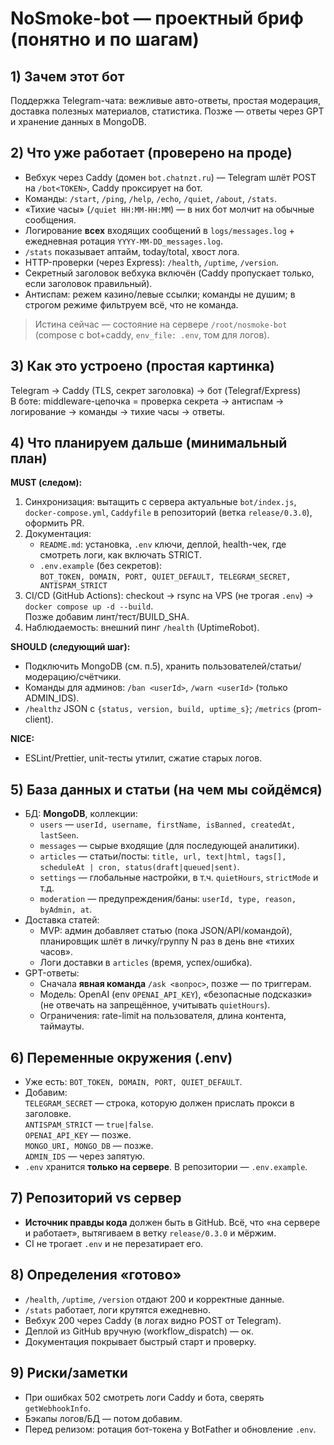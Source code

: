 # NoSmoke-bot — проектный бриф (понятно и по шагам)

## 1) Зачем этот бот
Поддержка Telegram-чата: вежливые авто-ответы, простая модерация, доставка полезных материалов, статистика. Позже — ответы через GPT и хранение данных в MongoDB.

## 2) Что уже работает (проверено на проде)
- Вебхук через Caddy (домен `bot.chatnzt.ru`) — Telegram шлёт POST на `/bot<TOKEN>`, Caddy проксирует на бот.
- Команды: `/start`, `/ping`, `/help`, `/echo`, `/quiet`, `/about`, `/stats`.
- «Тихие часы» (`/quiet HH:MM-HH:MM`) — в них бот молчит на обычные сообщения.
- Логирование **всех** входящих сообщений в `logs/messages.log` + ежедневная ротация `YYYY-MM-DD_messages.log`.
- `/stats` показывает аптайм, today/total, хвост лога.
- HTTP-проверки (через Express): `/health`, `/uptime`, `/version`.
- Секретный заголовок вебхука включён (Caddy пропускает только, если заголовок правильный).
- Антиспам: режем казино/левые ссылки; команды не душим; в строгом режиме фильтруем всё, что не команда.

> Истина сейчас — состояние на сервере `/root/nosmoke-bot` (compose с bot+caddy, `env_file: .env`, том для логов).

## 3) Как это устроено (простая картинка)
Telegram → Caddy (TLS, секрет заголовка) → бот (Telegraf/Express)  
В боте: middleware-цепочка = проверка секрета → антиспам → логирование → команды → тихие часы → ответы.

## 4) Что планируем дальше (минимальный план)
**MUST (следом):**
1. Синхронизация: вытащить с сервера актуальные `bot/index.js`, `docker-compose.yml`, `Caddyfile` в репозиторий (ветка `release/0.3.0`), оформить PR.
2. Документация:
   - `README.md`: установка, `.env` ключи, деплой, health-чек, где смотреть логи, как включать STRICT.
   - `.env.example` (без секретов):  
     `BOT_TOKEN, DOMAIN, PORT, QUIET_DEFAULT, TELEGRAM_SECRET, ANTISPAM_STRICT`
3. CI/CD (GitHub Actions): checkout → rsync на VPS (не трогая `.env`) → `docker compose up -d --build`.  
   Позже добавим линт/тест/BUILD_SHA.
4. Наблюдаемость: внешний пинг `/health` (UptimeRobot).

**SHOULD (следующий шаг):**
- Подключить MongoDB (см. п.5), хранить пользователей/статьи/модерацию/счётчики.
- Команды для админов: `/ban <userId>`, `/warn <userId>` (только ADMIN_IDS).
- `/healthz` JSON с `{status, version, build, uptime_s}`; `/metrics` (prom-client).

**NICE:**
- ESLint/Prettier, unit-тесты утилит, сжатие старых логов.

## 5) База данных и статьи (на чем мы сойдёмся)
- БД: **MongoDB**, коллекции:
  - `users` — `userId, username, firstName, isBanned, createdAt, lastSeen`.
  - `messages` — сырые входящие (для последующей аналитики).
  - `articles` — статьи/посты: `title, url, text|html, tags[], scheduleAt | cron, status(draft|queued|sent)`.
  - `settings` — глобальные настройки, в т.ч. `quietHours`, `strictMode` и т.д.
  - `moderation` — предупреждения/баны: `userId, type, reason, byAdmin, at`.
- Доставка статей:
  - MVP: админ добавляет статью (пока JSON/API/командой), планировщик шлёт в личку/группу N раз в день вне «тихих часов».
  - Логи доставки в `articles` (время, успех/ошибка).
- GPT-ответы:
  - Сначала **явная команда** `/ask <вопрос>`, позже — по триггерам.
  - Модель: OpenAI (env `OPENAI_API_KEY`), «безопасные подсказки» (не отвечать на запрещённое, учитывать `quietHours`).
  - Ограничения: rate-limit на пользователя, длина контента, таймауты.

## 6) Переменные окружения (.env)
- Уже есть: `BOT_TOKEN, DOMAIN, PORT, QUIET_DEFAULT`.
- Добавим:  
  `TELEGRAM_SECRET` — строка, которую должен прислать прокси в заголовке.  
  `ANTISPAM_STRICT` — `true|false`.  
  `OPENAI_API_KEY` — позже.  
  `MONGO_URI, MONGO_DB` — позже.  
  `ADMIN_IDS` — через запятую.
- `.env` хранится **только на сервере**. В репозитории — `.env.example`.

## 7) Репозиторий vs сервер
- **Источник правды кода** должен быть в GitHub. Всё, что «на сервере и работает», вытягиваем в ветку `release/0.3.0` и мёржим.
- CI не трогает `.env` и не перезатирает его.

## 8) Определения «готово»
- `/health`, `/uptime`, `/version` отдают 200 и корректные данные.
- `/stats` работает, логи крутятся ежедневно.
- Вебхук 200 через Caddy (в логах видно POST от Telegram).
- Деплой из GitHub вручную (workflow_dispatch) — ок.
- Документация покрывает быстрый старт и проверку.

## 9) Риски/заметки
- При ошибках 502 смотреть логи Caddy и бота, сверять `getWebhookInfo`.
- Бэкапы логов/БД — потом добавим.
- Перед релизом: ротация бот-токена у BotFather и обновление `.env`.
